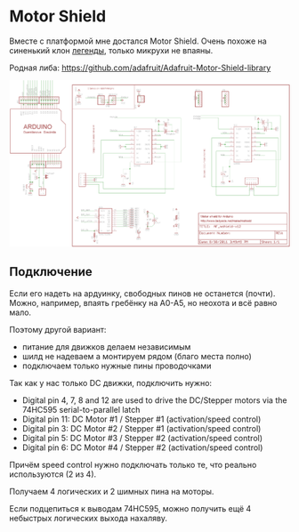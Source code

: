
# Motor Shield

Вместе с платформой мне достался Motor Shield. Очень похоже на
синенький клон [легенды], только микрухи не впаяны.

[легенды]: https://learn.adafruit.com/adafruit-motor-shield?view=all

Родная либа: https://github.com/adafruit/Adafruit-Motor-Shield-library


![Схема](mshieldv12schem.png)


## Подключение

Если его надеть на ардуинку, свободных пинов не останется (почти).
Можно, например, впаять гребёнку на A0-A5, но неохота и всё равно
мало.

Поэтому другой вариант:
* питание для движков делаем независимым
* шилд не надеваем а монтируем рядом (благо места полно)
* подключаем только нужные пины проводочками

Так как у нас только DC движки, подключить нужно:
* Digital pin 4, 7, 8 and 12 are used to drive the DC/Stepper motors
  via the 74HC595 serial-to-parallel latch
* Digital pin 11: DC Motor #1 / Stepper #1 (activation/speed control)
* Digital pin 3: DC Motor #2 / Stepper #1 (activation/speed control)
* Digital pin 5: DC Motor #3 / Stepper #2 (activation/speed control)
* Digital pin 6: DC Motor #4 / Stepper #2 (activation/speed control)

Причём speed control нужно подключать только те, что реально
используются (2 из 4).

Получаем 4 логических и 2 шимных пина на моторы.

Если подцепиться к выводам 74HC595, можно получить ещё 4
небыстрых логических выхода нахаляву.

